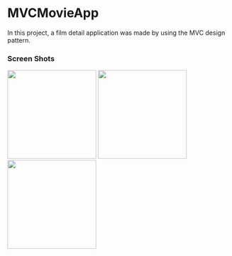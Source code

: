 # MVCMovieApp
In this project, a film detail application was made by using the MVC design pattern.

### Screen Shots


<img src="https://user-images.githubusercontent.com/72145206/150655725-e598d133-ead8-40c3-8e35-fadd7c6551a2.png" width="200"> <img src="https://user-images.githubusercontent.com/72145206/150655728-8b221001-afe9-431b-aa61-4420063f3c4e.png" width="200"> <img src="https://user-images.githubusercontent.com/72145206/150655731-df2dec6b-1bc3-409e-89bb-46a70f13cbe5.png" width="200">
